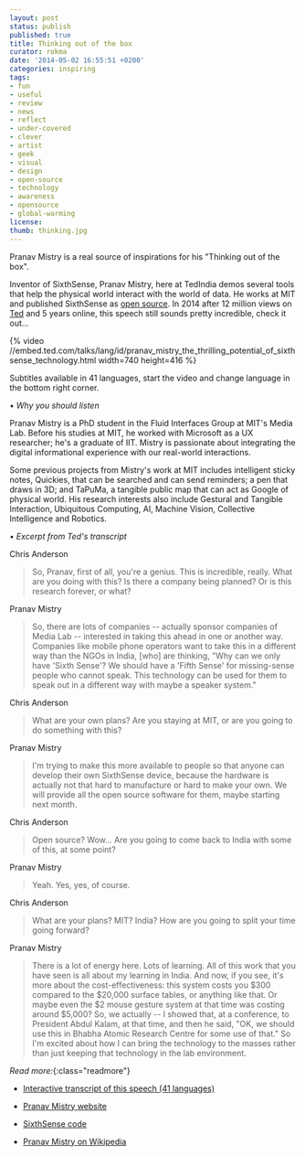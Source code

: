```yaml
---
layout: post
status: publish
published: true
title: Thinking out of the box
curator: rokma
date: '2014-05-02 16:55:51 +0200'
categories: inspiring
tags:
- fun
- useful
- review
- news
- reflect
- under-covered
- clever
- artist
- geek
- visual
- design
- open-source
- technology
- awareness
- opensource
- global-warming
license:
thumb: thinking.jpg
---
```


Pranav Mistry is a real source of inspirations for his "Thinking out of the box".

Inventor of SixthSense, Pranav Mistry, here at TedIndia demos several tools that help the physical world interact with the world of data. He works at MIT and published SixthSense as <a target="_blank" title="open source code sixthsense" href="https://code.google.com/p/sixthsense/">open source</a>. In 2014 after 12 million views on <a target="_blank" title="TED Ideas worth spreading" href="http://www.ted.com">Ted</a> and 5 years online, this speech still sounds pretty incredible, check it out...


{% video //embed.ted.com/talks/lang/id/pranav_mistry_the_thrilling_potential_of_sixthsense_technology.html width=740 height=416 %}

Subtitles available in 41 languages, start the video and change language in the bottom right corner.


• _Why you should listen_

Pranav Mistry is a PhD student in the Fluid Interfaces Group at MIT's Media Lab. Before his studies at MIT, he worked with Microsoft as a UX researcher; he's a graduate of IIT. Mistry is passionate about integrating the digital informational experience with our real-world interactions.

Some previous projects from Mistry's work at MIT includes intelligent sticky notes, Quickies, that can be searched and can send reminders; a pen that draws in 3D; and TaPuMa, a tangible public map that can act as Google of physical world. His research interests also include Gestural and Tangible Interaction, Ubiquitous Computing, AI, Machine Vision, Collective Intelligence and Robotics.

• _Excerpt from Ted's transcript_

Chris Anderson

<blockquote> So, Pranav, first of all, you're a genius. This is incredible, really. What are you doing with this? Is there a company being planned? Or is this research forever, or what?</blockquote>

Pranav Mistry

<blockquote> So, there are lots of companies -- actually sponsor companies of Media Lab -- interested in taking this ahead in one or another way. Companies like mobile phone operators want to take this in a different way than the NGOs in India, [who] are thinking, "Why can we only have 'Sixth Sense'? We should have a 'Fifth Sense' for missing-sense people who cannot speak. This technology can be used for them to speak out in a different way with maybe a speaker system."</blockquote>

Chris Anderson  

<blockquote> What are your own plans? Are you staying at MIT, or are you going to do something with this?</blockquote>

Pranav Mistry  

<blockquote> I'm trying to make this more available to people so that anyone can develop their own SixthSense device, because the hardware is actually not that hard to manufacture or hard to make your own. We will provide all the open source software for them, maybe starting next month.</blockquote>

Chris Anderson

<blockquote> Open source? Wow... Are you going to come back to India with some of this, at some point?</blockquote>

Pranav Mistry  

<blockquote> Yeah. Yes, yes, of course.</blockquote>

Chris Anderson

<blockquote> What are your plans? MIT? India? How are you going to split your time going forward?</blockquote>

Pranav Mistry

<blockquote>  There is a lot of energy here. Lots of learning. All of this work that you have seen is all about my learning in India. And now, if you see, it's more about the cost-effectiveness: this system costs you $300 compared to the $20,000 surface tables, or anything like that. Or maybe even the $2 mouse gesture system at that time was costing around $5,000? So, we actually -- I showed that, at a conference, to President Abdul Kalam, at that time, and then he said, "OK, we should use this in Bhabha Atomic Research Centre for some use of that." So I'm excited about how I can bring the technology to the masses rather than just keeping that technology in the lab environment.</blockquote>



_Read more:_{:class="readmore"}

- <a title="multi language transcript of this speech on ted.com" href="http://www.ted.com/talks/pranav_mistry_the_thrilling_potential_of_sixthsense_technology/transcript" target="_blank">Interactive transcript of this speech (41 languages)</a>

- <a title="pranav mistry website" href="http://www.pranavmistry.com/" target="_blank">Pranav Mistry website</a>

- <a title="code sixthsense" href="https://code.google.com/p/sixthsense/" target="_blank">SixthSense code</a>

- <a title="read more on Pranav Mistry " href="http://en.wikipedia.org/wiki/Pranav_Mistry" target="_blank">Pranav Mistry on Wikipedia</a>
